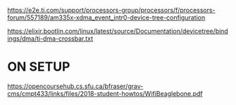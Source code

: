 https://e2e.ti.com/support/processors-group/processors/f/processors-forum/557189/am335x-xdma_event_intr0-device-tree-configuration

https://elixir.bootlin.com/linux/latest/source/Documentation/devicetree/bindings/dma/ti-dma-crossbar.txt



# ON SETUP

https://opencoursehub.cs.sfu.ca/bfraser/grav-cms/cmpt433/links/files/2018-student-howtos/WifiBeaglebone.pdf

